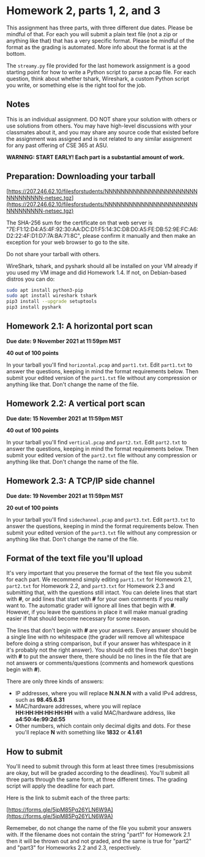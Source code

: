 # Homework 2, parts 1, 2, and 3

This assignment has three parts, with three different due dates.  Please be
mindful of that.  For each you will submit a plain text file (not a zip or
anything like that) that has a very specific format.  Please be mindful of the
format as the grading is automated.  More info about the format is at the
bottom.

The `streamy.py` file provided for the last homework assignment is a good
starting point for how to write a Python script to parse a pcap file.  For each
question, think about whether tshark, Wireshark, a custom Python script you
write, or something else is the right tool for the job.

## Notes

This is an individual assignment. DO NOT share your solution with others or use
solutions from others.  You may have high-level discussions with your
classmates about it, and you may share any source code that existed before the
assignment was assigned and is not related to any similar assignment for any
past offering of CSE 365 at ASU.

**WARNING: START EARLY! Each part is a substantial amount of work.**

## Preparation: Downloading your tarball

[https://207.246.62.10/filesforstudents/NNNNNNNNNNNNNNNNNNNNNNNNNNNNNNNN-netsec.tgz](https://207.246.62.10/filesforstudents/NNNNNNNNNNNNNNNNNNNNNNNNNNNNNNNN-netsec.tgz)

The SHA-256 sum for the certificate on that web server is
"7E:F1:12:D4:A5:4F:92:30:AA:DC:D1:F5:14:3C:D8:D0:A5:FE:DB:52:9E:FC:A6:D2:22:4F:D1:D7:7A:BA:71:8C",
please confirm it manually and then make an exception for your web browser to
go to the site.

Do not share your tarball with others.

WireShark, tshark, and pyshark should all be installed on your VM already if
you used my VM image and did Homework 1.4.  If not, on Debian-based distros you
can do:

```bash
sudo apt install python3-pip
sudo apt install wireshark tshark
pip3 install --upgrade setuptools
pip3 install pyshark
```

## Homework 2.1: A horizontal port scan

__Due date: 9 November 2021 at 11:59pm MST__

__40 out of 100 points__

In your tarball you'll find `horizontal.pcap` and `part1.txt`. Edit `part1.txt`
to answer the questions, keeping in mind the format requirements below. Then
submit your edited version of the `part1.txt` file without any compression or
anything like that.  Don't change the name of the file.

## Homework 2.2: A vertical port scan

__Due date: 15 November 2021 at 11:59pm MST__

__40 out of 100 points__

In your tarball you'll find `vertical.pcap` and `part2.txt`. Edit `part2.txt` to
answer the questions, keeping in mind the format requirements below. Then submit
your edited version of the `part2.txt` file without any compression or anything
like that.  Don't change the name of the file.

## Homework 2.3: A TCP/IP side channel

__Due date: 19 November 2021 at 11:59pm MST__

__20 out of 100 points__

In your tarball you'll find `sidechannel.pcap` and `part3.txt`. Edit `part3.txt`
to answer the questions, keeping in mind the format requirements below. Then
submit your edited version of the `part3.txt` file without any compression or
anything like that.  Don't change the name of the file.

## Format of the text file you'll upload

It's very important that you preserve the format of the text file you submit for
each part.  We recommend simply editing `part1.txt` for Homework 2.1,
`part2.txt` for Homework 2.2, and `part3.txt` for Homework 2.3 and submitting
that, with the questions still intact.  You can delete lines that start with
__\#__, or add lines that start with __\#__ for your own comments if you really
want to.  The automatic grader will ignore all lines that begin with __\#__.
However, if you leave the questions in place it will make manual grading easier
if that should become necessary for some reason.

The lines that don't begin with __\#__ are your answers.  Every answer should be
a single line with no whitespace (the grader will remove all whitespace before
doing a string comparison, but if your answer has whitespace in it it's probably
not the right answer).  You should edit the lines that don't begin with __\#__
to put the answer there, there should be no lines in the file that are not
answers or comments/questions (comments and homework questions begin with
__\#__).

There are only three kinds of answers:

* IP addresses, where you will replace __N.N.N.N__ with a valid IPv4 address, such as __98.45.6.31__
* MAC/hardware addresses, where you will replace __HH:HH:HH:HH:HH:HH__ with a valid MAC/hardware address, like __a4:50:4e:99:2d:55__
* Other numbers, which contain only decimal digits and dots.  For these you'll replace __N__ with something like __1832__ or __4.1.61__

## How to submit

You'll need to submit through this form at least three times (resubmissions are
okay, but will be graded according to the deadlines).  You'll submit all three
parts through the same form, at three different times.  The grading script will
apply the deadline for each part.

Here is the link to submit each of the three parts:

[https://forms.gle/5jpM85Pg26YLN6W9A](https://forms.gle/5jpM85Pg26YLN6W9A)

Rememeber, do not change the name of the file you submit your answers with.  If
the filename does not contain the string "part1" for Homework 2.1 then it will
be thrown out and not graded, and the same is true for "part2" and "part3" for
Homeworks 2.2 and 2.3, respectively. 

